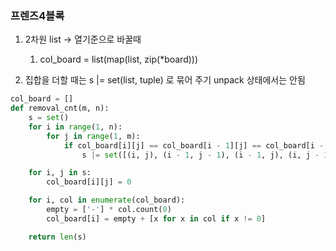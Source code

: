 ### 프렌즈4블록
1. 2차원 list → 열기준으로 바꿀때
   1. col_board = list(map(list, zip(*board)))

2. 집합을 더할 때는 s |= set(list, tuple) 로 묶어 주기 unpack 상태에서는 안됨

```python
col_board = []
def removal_cnt(m, n):
    s = set()
    for i in range(1, n):
        for j in range(1, m):
            if col_board[i][j] == col_board[i - 1][j] == col_board[i - 1][j - 1] == col_board[i][j - 1] != '-':
                s |= set([(i, j), (i - 1, j - 1), (i - 1, j), (i, j - 1)])

    for i, j in s:
        col_board[i][j] = 0

    for i, col in enumerate(col_board):
        empty = ['-'] * col.count(0)
        col_board[i] = empty + [x for x in col if x != 0]

    return len(s)

```